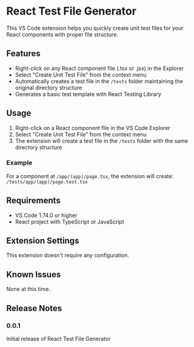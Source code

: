 # React Test File Generator

This VS Code extension helps you quickly create unit test files for your React components with proper file structure.

## Features

- Right-click on any React component file (.tsx or .jsx) in the Explorer
- Select "Create Unit Test File" from the context menu
- Automatically creates a test file in the `/tests` folder maintaining the original directory structure
- Generates a basic test template with React Testing Library

## Usage

1. Right-click on a React component file in the VS Code Explorer
2. Select "Create Unit Test File" from the context menu
3. The extension will create a test file in the `/tests` folder with the same directory structure

### Example

For a component at `/app/(app)/page.tsx`, the extension will create:
`/tests/app/(app)/page.test.tsx`

## Requirements

- VS Code 1.74.0 or higher
- React project with TypeScript or JavaScript

## Extension Settings

This extension doesn't require any configuration.

## Known Issues

None at this time.

## Release Notes

### 0.0.1

Initial release of React Test File Generator